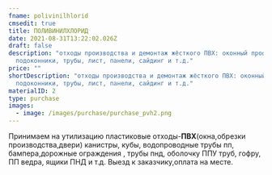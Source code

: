 ```yaml
---
fname: polivinilhlorid
cmsedit: true
title: ПОЛИВИНИЛХЛОРИД
date: 2021-08-31T13:22:02.026Z
draft: false
description: "отходы производства и демонтаж жёсткого ПВХ: оконный профиль,
  подоконники, трубы, лист, панели, сайдинг и т.д."
price: ""
shortDescription: "отходы производства и демонтаж жёсткого ПВХ: оконный профиль,
  подоконники, трубы, лист, панели, сайдинг и т.д."
materialID: 2
type: purchase
images:
  - image: /images/purchase/purchase_pvh2.png
---
```

Принимаем на утилизацию пластиковые отходы-**ПВХ**(окна,обрезки производства,двери) канистры, кубы, водопроводные трубы пп, бампера,дорожные ограждения , трубы пнд, оболочку ППУ труб, гофру, ПП ведра, ящики ПНД и т.д. Выезд к заказчику,оплата на месте.